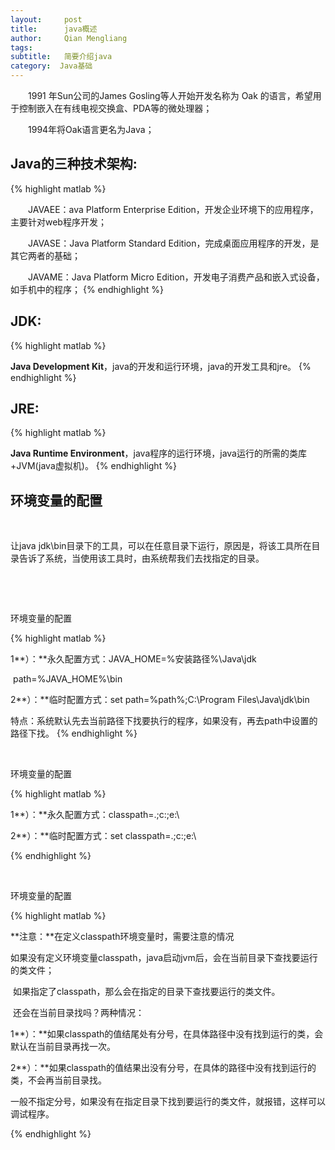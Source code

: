 ```yaml
---
layout:     post
title:      java概述
author:     Qian Mengliang
tags: 		
subtitle:   简要介绍java
category:  Java基础
---
```


&emsp;&emsp;1991 年Sun公司的James Gosling等人开始开发名称为 Oak 的语言，希望用于控制嵌入在有线电视交换盒、PDA等的微处理器；

&emsp;&emsp;1994年将Oak语言更名为Java；

<h2>Java的三种技术架构:<a name="1"></a></h2>

{% highlight matlab %}

&emsp;&emsp;JAVAEE：ava Platform Enterprise Edition，开发企业环境下的应用程序，主要针对web程序开发；

&emsp;&emsp;JAVASE：Java Platform Standard Edition，完成桌面应用程序的开发，是其它两者的基础；

&emsp;&emsp;JAVAME：Java Platform Micro Edition，开发电子消费产品和嵌入式设备，如手机中的程序；
{% endhighlight %}
<h2>JDK:<a name="2"></a></h2>
{% highlight matlab %}

**Java Development Kit**，java的开发和运行环境，java的开发工具和jre。
{% endhighlight %}
<h2>JRE:<a name="3"></a></h2>

{% highlight matlab %}

**Java Runtime Environment**，java程序的运行环境，java运行的所需的类库+JVM(java虚拟机)。
{% endhighlight %}

<h2>环境变量的配置<a name="4"></a></h2>
&emsp;<p>让java jdk\bin目录下的工具，可以在任意目录下运行，原因是，将该工具所在目录告诉了系统，当使用该工具时，由系统帮我们去找指定的目录。</p>

<br>

&emsp;<P>环境变量的配置</P>

{% highlight matlab %}

1**）：**永久配置方式：JAVA_HOME=%安装路径%\Java\jdk 

​				    path=%JAVA_HOME%\bin

2**）：**临时配置方式：set path=%path%;C:\Program Files\Java\jdk\bin

​	特点：系统默认先去当前路径下找要执行的程序，如果没有，再去path中设置的路径下找。
{% endhighlight %}

&emsp;<P>环境变量的配置</P>

{% highlight matlab %}

1**）：**永久配置方式：classpath=.;c:\;e:\

2**）：**临时配置方式：set classpath=.;c:\;e:\

{% endhighlight %}

   &emsp;<P>环境变量的配置</P> 

{% highlight matlab %}

**注意：**在定义classpath环境变量时，需要注意的情况

​	如果没有定义环境变量classpath，java启动jvm后，会在当前目录下查找要运行的类文件；

​	如果指定了classpath，那么会在指定的目录下查找要运行的类文件。

​	还会在当前目录找吗？两种情况：

​	1**）：**如果classpath的值结尾处有分号，在具体路径中没有找到运行的类，会默认在当前目录再找一次。

​	2**）：**如果classpath的值结果出没有分号，在具体的路径中没有找到运行的类，不会再当前目录找。

​	一般不指定分号，如果没有在指定目录下找到要运行的类文件，就报错，这样可以调试程序。

{% endhighlight %}